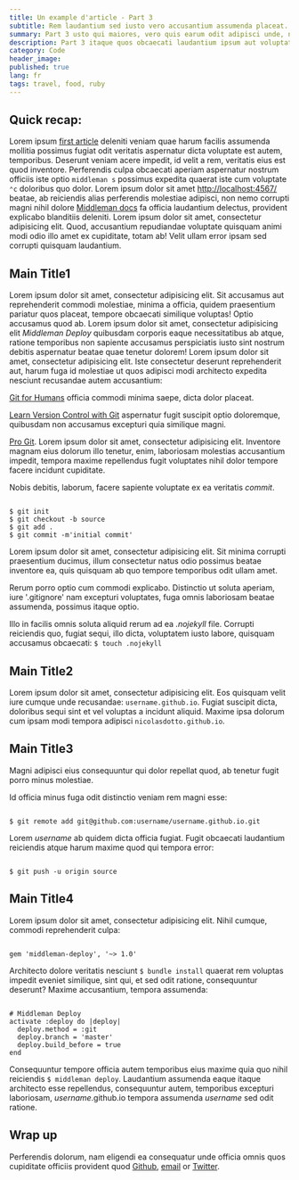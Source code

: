 ```yaml
---
title: Un example d'article - Part 3
subtitle: Rem laudantium sed iusto vero accusantium assumenda placeat.
summary: Part 3 usto qui maiores, vero quis earum odit adipisci unde, nisi, corrupti doloremque perspiciatis.
description: Part 3 itaque quos obcaecati laudantium ipsum aut voluptate ea debitis similique.
category: Code
header_image:
published: true
lang: fr
tags: travel, food, ruby
---
```


## Quick recap:
Lorem ipsum [first article](http://www.nicolasdotto.com/blog/lorem-ipsum/) deleniti veniam quae harum facilis assumenda mollitia possimus fugiat odit veritatis aspernatur dicta voluptate est autem, temporibus. Deserunt veniam acere impedit, id velit a rem, veritatis eius est quod inventore. Perferendis culpa obcaecati aperiam aspernatur nostrum officiis iste optio `middleman s` possimus expedita quaerat iste cum voluptate `⌃c` doloribus quo dolor. Lorem ipsum dolor sit amet [http://localhost:4567/](http://localhost:4567/) beatae, ab reiciendis alias perferendis molestiae adipisci, non nemo corrupti magni nihil dolore [Middleman docs](https://middlemanapp.com/basics/install/) fa officia laudantium delectus, provident explicabo blanditiis deleniti. Lorem ipsum dolor sit amet, consectetur adipisicing elit. Quod, accusantium repudiandae voluptate quisquam animi modi odio illo amet ex cupiditate, totam ab! Velit ullam error ipsam sed corrupti quisquam laudantium. 

## Main Title1
Lorem ipsum dolor sit amet, consectetur adipisicing elit. Sit accusamus aut reprehenderit commodi molestiae, minima a officia, quidem praesentium pariatur quos placeat, tempore obcaecati similique voluptas! Optio accusamus quod ab. Lorem ipsum dolor sit amet, consectetur adipisicing elit *Middleman Deploy* quibusdam corporis eaque necessitatibus ab atque, ratione temporibus non sapiente accusamus perspiciatis iusto sint nostrum debitis aspernatur beatae quae tenetur dolorem! Lorem ipsum dolor sit amet, consectetur adipisicing elit. Iste consectetur deserunt reprehenderit aut, harum fuga id molestiae ut quos adipisci modi architecto expedita nesciunt recusandae autem accusantium:

[Git for Humans](https://abookapart.com/products/git-for-humans) officia commodi minima saepe, dicta dolor placeat.

[Learn Version Control with Git](https://www.git-tower.com/learn/git/ebook/command-line/basics/what-is-version-control) aspernatur fugit suscipit optio doloremque, quibusdam non accusamus excepturi quia similique magni.

[Pro Git](http://git-scm.com/book/). Lorem ipsum dolor sit amet, consectetur adipisicing elit. Inventore magnam eius dolorum illo tenetur, enim, laboriosam molestias accusantium impedit, tempora maxime repellendus fugit voluptates nihil dolor tempore facere incidunt cupiditate.

Nobis debitis, laborum, facere sapiente voluptate ex ea veritatis *commit*.

<pre><code class="language-bash">
$ git init
$ git checkout -b source
$ git add .
$ git commit -m'initial commit'
</code></pre>

Lorem ipsum dolor sit amet, consectetur adipisicing elit. Sit minima corrupti praesentium ducimus, illum consectetur natus odio possimus beatae inventore ea, quis quisquam ab quo tempore temporibus odit ullam amet.

Rerum porro optio cum commodi explicabo. Distinctio ut soluta aperiam, iure '.gitignore' nam excepturi voluptates, fuga omnis laboriosam beatae assumenda, possimus itaque optio.

Illo in facilis omnis soluta aliquid rerum ad ea *.nojekyll* file. Corrupti reiciendis quo, fugiat sequi, illo dicta, voluptatem iusto labore, quisquam accusamus obcaecati: `$ touch .nojekyll`

## Main Title2
Lorem ipsum dolor sit amet, consectetur adipisicing elit. Eos quisquam velit iure cumque unde recusandae: `username.github.io`. Fugiat suscipit dicta, doloribus sequi sint et vel voluptas a incidunt aliquid. Maxime ipsa dolorum cum ipsam modi tempora adipisci `nicolasdotto.github.io`.

## Main Title3
Magni adipisci eius consequuntur qui dolor repellat quod, ab tenetur fugit porro minus molestiae.

Id officia minus fuga odit distinctio veniam rem magni esse:

<pre><code class="language-bash">
$ git remote add git@github.com:username/username.github.io.git
</code></pre>

Lorem *username* ab quidem dicta officia fugiat. Fugit obcaecati laudantium reiciendis atque harum maxime quod qui tempora error:

<pre><code class="language-bash">
$ git push -u origin source
</code></pre>

## Main Title4
Lorem ipsum dolor sit amet, consectetur adipisicing elit. Nihil cumque, commodi reprehenderit culpa:

<pre><code class="language-ruby">
gem 'middleman-deploy', '~> 1.0'
</code></pre>

Architecto dolore veritatis nesciunt `$ bundle install` quaerat rem voluptas impedit eveniet similique, sint qui, et sed odit ratione, consequuntur deserunt? Maxime accusantium, tempora assumenda:

<pre><code class="language-ruby">
# Middleman Deploy
activate :deploy do |deploy|
  deploy.method = :git
  deploy.branch = 'master'
  deploy.build_before = true
end
</code></pre>

Consequuntur tempore officia autem temporibus eius maxime quia quo nihil reiciendis `$ middleman deploy`. Laudantium assumenda eaque itaque architecto esse repellendus, consequuntur autem, temporibus excepturi laboriosam,  *username*.github.io tempora assumenda *username* sed odit ratione.

## Wrap up
Perferendis dolorum, nam eligendi ea consequatur unde officia omnis quos cupiditate officiis provident quod [Github](https://github.com/nicolasdotto/nicolasdotto.github.io), [email](http://www.nicolasdotto.com#contact) or [Twitter](http://www.twitter.com/nicodosw11).

